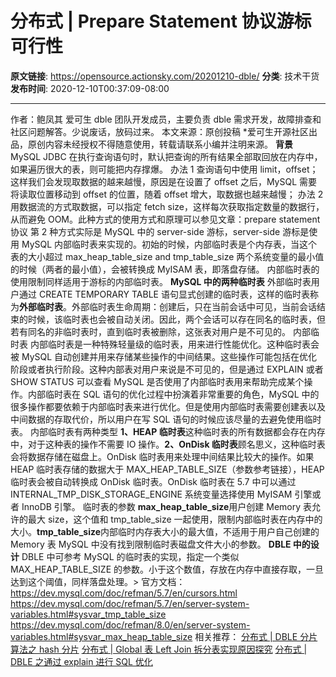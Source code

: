 # 分布式 | Prepare Statement 协议游标可行性

**原文链接**: https://opensource.actionsky.com/20201210-dble/
**分类**: 技术干货
**发布时间**: 2020-12-10T00:37:09-08:00

---

作者：鲍凤其
爱可生 dble 团队开发成员，主要负责 dble 需求开发，故障排查和社区问题解答。少说废话，放码过来。
本文来源：原创投稿
*爱可生开源社区出品，原创内容未经授权不得随意使用，转载请联系小编并注明来源。
**背景**
MySQL JDBC 在执行查询语句时，默认把查询的所有结果全部取回放在内存中，如果遍历很大的表，则可能把内存撑爆。
办法 1
查询语句中使用 limit，offset；这样我们会发现取数据的越来越慢，原因是在设置了 offset 之后，MySQL 需要将读取位置移动到 offset 的位置，随着 offset 增大，取数据也越来越慢；
办法 2
用数据流的方式取数据，可以指定 fetch size，这样每次获取指定数量的数据行，从而避免 OOM。此种方式的使用方式和原理可以参见文章：prepare statement 协议
第 2 种方式实际是 MySQL 中的 server-side 游标，server-side 游标是使用 MySQL 内部临时表来实现的。初始的时候，内部临时表是个内存表，当这个表的大小超过  max_heap_table_size and tmp_table_size 两个系统变量的最小值的时候（两者的最小值），会被转换成 MyISAM 表，即落盘存储。
内部临时表的使用限制同样适用于游标的内部临时表。
**MySQL 中的两种临时表**
外部临时表用户通过 CREATE TEMPORARY TABLE 语句显式创建的临时表，这样的临时表称为**外部临时表**。外部临时表生命周期：创建后，只在当前会话中可见，当前会话结束的时候，该临时表也会被自动关闭。因此，两个会话可以存在同名的临时表，但若有同名的非临时表时，直到临时表被删除，这张表对用户是不可见的。
内部临时表
内部临时表是一种特殊轻量级的临时表，用来进行性能优化。这种临时表会被 MySQL 自动创建并用来存储某些操作的中间结果。这些操作可能包括在优化阶段或者执行阶段。这种内部表对用户来说是不可见的，但是通过 EXPLAIN 或者 SHOW STATUS 可以查看 MySQL 是否使用了内部临时表用来帮助完成某个操作。内部临时表在 SQL 语句的优化过程中扮演着非常重要的角色，MySQL 中的很多操作都要依赖于内部临时表来进行优化。但是使用内部临时表需要创建表以及中间数据的存取代价，所以用户在写 SQL 语句的时候应该尽量的去避免使用临时表。
内部临时表有两种类型
**1、HEAP 临时表**这种临时表的所有数据都会存在内存中，对于这种表的操作不需要 IO 操作。**2、OnDisk 临时表**顾名思义，这种临时表会将数据存储在磁盘上。OnDisk 临时表用来处理中间结果比较大的操作。如果 HEAP 临时表存储的数据大于 MAX_HEAP_TABLE_SIZE（参数参考链接），HEAP 临时表会被自动转换成 OnDisk 临时表。OnDisk 临时表在 5.7 中可以通过 INTERNAL_TMP_DISK_STORAGE_ENGINE 系统变量选择使用 MyISAM 引擎或者 InnoDB 引擎。
临时表的参数
**max_heap_table_size**用户创建 Memory 表允许的最大 size，这个值和 tmp_table_size 一起使用，限制内部临时表在内存中的大小。**tmp_table_size**内部临时内存表大小的最大值，不适用于用户自己创建的 Memory 表
MySQL 中没有找到限制临时表磁盘文件大小的参数。
**DBLE 中的设计**
DBLE 中可参考 MySQL 的临时表的实现，指定一个类似  MAX_HEAP_TABLE_SIZE 的参数。小于这个数值，存放在内存中直接存取，一旦达到这个阈值，同样落盘处理。> 官方文档：
https://dev.mysql.com/doc/refman/5.7/en/cursors.html
https://dev.mysql.com/doc/refman/5.7/en/server-system-variables.html#sysvar_tmp_table_size
https://dev.mysql.com/doc/refman/8.0/en/server-system-variables.html#sysvar_max_heap_table_size
相关推荐：
[分布式 | DBLE 分片算法之 hash 分片](https://opensource.actionsky.com/20201102-dble/)
[分布式 | Global 表 Left Join 拆分表实现原因探究](https://opensource.actionsky.com/20200629-dble/)
[分布式 | DBLE 之通过 explain 进行 SQL 优化](https://opensource.actionsky.com/20200616-dble/)